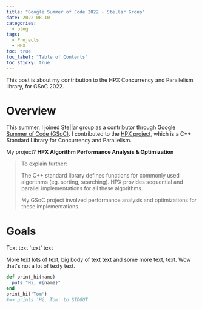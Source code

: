 ```yaml
---
title: "Google Summer of Code 2022 - Stellar Group"
date: 2022-08-10
categories:
  - blog
tags:
  - Projects
  - HPX
toc: true
toc_label: "Table of Contents"  
toc_sticky: true
---
```

This post is about my contribution to the HPX Concurrency and Parallelism library, for GSoC 2022. 

# Overview

This summer, I joined Ste\|\|ar group as a contributor through [Google Summer of Code (GSoC)][GSOC]. I contributed to the [HPX project][HPX], which is a C++ Standard Library for Concurrency and Parallelism.

My project? **HPX Algorithm Performance Analysis & Optimization**


>To explain further:
>
>The C++ standard library defines functions for commonly used algorithms (eg. sorting, searching).
>HPX provides sequential and parallel implementations for all these algorithms.
>
>My GSoC project involved performance analysis and optimizations for these implementations.



# Goals

Text text 'text' text

More text lots of text, big body of text text and some more text, text. Wow that's not a lot of texty text.

```ruby
def print_hi(name)
  puts "Hi, #{name}"
end
print_hi('Tom')
#=> prints 'Hi, Tom' to STDOUT.
```


[GSOC]: https://summerofcode.withgoogle.com/
[Stellar]: https://stellar-group.org/
[HPX]: https://github.com/STEllAR-GROUP/hpx
